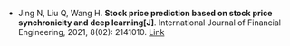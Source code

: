 * Jing N, Liu Q, Wang H. <b>Stock price prediction based on stock price synchronicity and deep learning[J]</b>. International Journal of Financial Engineering, 2021, 8(02): 2141010. [Link](https://www.worldscientific.com/doi/abs/10.1142/S2424786321410103)
